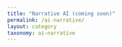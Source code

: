 ```yaml
---
title: "Narrative AI (coming soon)"
permalink: /ai-narrative/
layout: category
taxonomy: ai-narrative
---
```

